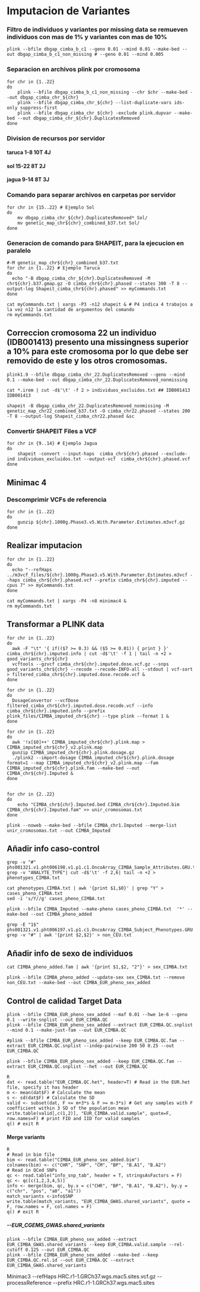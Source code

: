 # **Imputacion de Variantes**

### Filtro de individuos y variantes por missing data se remueven individuos con mas de 1% y variantes con mas de 10%
~~~
plink --bfile dbgap_cimba_b_c1 --geno 0.01 --mind 0.01 --make-bed --out dbgap_cimba_b_c1_non_missing # --geno 0.01 --mind 0.005
~~~
### Separacion en archivos plink por cromosoma
~~~
for chr in {1..22} 
do 
    plink --bfile dbgap_cimba_b_c1_non_missing --chr $chr --make-bed --out dbgap_cimba_chr_${chr} 
    plink --bfile dbgap_cimba_chr_${chr} --list-duplicate-vars ids-only suppress-first 
    plink --bfile dbgap_cimba_chr_${chr} -exclude plink.dupvar --make-bed --out dbgap_cimba_chr_${chr}.DuplicatesRemoved 
done
~~~
### Division de recursos por servidor

#### taruca 1-8 10T 4J
#### sol 15-22 8T 2J
#### jagua 9-14 8T 3J

### Comando para separar archivos en carpetas por servidor
~~~
for chr in {15..22} # Ejemplo Sol
do 
    mv dbgap_cimba_chr_${chr}.DuplicatesRemoved* Sol/
    mv genetic_map_chr${chr}_combined_b37.txt Sol/
done
~~~
### Generacion de comando para SHAPEIT, para la ejecucion en paralelo
~~~
#-M genetic_map_chr${chr}_combined_b37.txt 
for chr in {1..22} # Ejemplo Taruca
do
  echo "-B dbgap_cimba_chr_${chr}.DuplicatesRemoved -M chr${chr}.b37.gmap.gz -O cimba_chr${chr}.phased --states 300 -T 8 --output-log Shapeit_cimba_chr${chr}.phased" >> myCommands.txt
done

cat myCommands.txt | xargs -P3 -n12 shapeit & # P4 indica 4 trabajos a la vez n12 la cantidad de argumentos del comando
rm myCommands.txt
~~~
## **Correccion cromosoma 22** un individuo (IDB001413) presento una missingness superior a 10% para este cromosoma por lo que debe ser removido de este y los otros cromosomas. 
~~~
plink1.9 --bfile dbgap_cimba_chr_22.DuplicatesRemoved --geno --mind 0.1 --make-bed --out dbgap_cimba_chr_22.DuplicatesRemoved_nonmissing

cat *.irem | cut -d$'\t' -f 2 > individuos_excluidos.txt ## IDB001413       IDB001413

shapeit -B dbgap_cimba_chr_22.DuplicatesRemoved_nonmissing -M genetic_map_chr22_combined_b37.txt -O cimba_chr22.phased --states 200 -T 8 --output-log Shapeit_cimba_chr22.phased &sc
~~~
### Convertir SHAPEIT Files a VCF
~~~
for chr in {9..14} # Ejemplo Jagua
do
    shapeit -convert --input-haps  cimba_chr${chr}.phased --exclude-ind individuos_excluidos.txt --output-vcf  cimba_chr${chr}.phased.vcf
done
~~~
## **Minimac 4**
### Descomprimir VCFs de referencia
~~~
for chr in {1..22}
do
    gunzip ${chr}.1000g.Phase3.v5.With.Parameter.Estimates.m3vcf.gz
done
~~~
## Realizar imputacion
~~~
for chr in {1..22}
do
  echo "--refHaps ../m3vcf_files/${chr}.1000g.Phase3.v5.With.Parameter.Estimates.m3vcf --haps cimba_chr${chr}.phased.vcf --prefix cimba_chr${chr}.imputed --cpus 7" >> myCommands.txt
done

cat myCommands.txt | xargs -P4 -n8 minimac4 & 
rm myCommands.txt
~~~
## Transformar a PLINK data
~~~
for chr in {1..22}
do
  awk -F "\t" '{ if(($7 >= 0.3) && ($5 >= 0.01)) { print } }' cimba_chr${chr}.imputed.info | cut -d$'\t' -f 1 | tail -n +2 > good_variants_chr${chr}
  vcftools --gzvcf cimba_chr${chr}.imputed.dose.vcf.gz --snps good_variants_chr${chr} --recode --recode-INFO-all --stdout | vcf-sort > filtered_cimba_chr${chr}.imputed.dose.recode.vcf & 
done

for chr in {1..22}
do
  DosageConvertor --vcfDose filtered_cimba_chr${chr}.imputed.dose.recode.vcf --info cimba_chr${chr}.imputed.info --prefix plink_files/CIMBA_imputed_chr${chr} --type plink --format 1 &
done

for chr in {1..22}
do
  awk '!x[$0]++' CIMBA_imputed_chr${chr}.plink.map > CIMBA_imputed_chr${chr}_v2.plink.map
  gunzip CIMBA_imputed_chr${chr}.plink.dosage.gz
  ./plink2 --import-dosage CIMBA_imputed_chr${chr}.plink.dosage format=1 --map CIMBA_imputed_chr${chr}_v2.plink.map --fam CIMBA_imputed_chr${chr}.plink.fam --make-bed --out CIMBA_chr${chr}.Imputed &
done


for chr in {2..22} 
do
	echo "CIMBA_chr${chr}.Imputed.bed CIMBA_chr${chr}.Imputed.bim CIMBA_chr${chr}.Imputed.fam" >> unir_cromosomas.txt
done

plink --noweb --make-bed --bfile CIMBA_chr1.Imputed --merge-list unir_cromosomas.txt --out CIMBA_Imputed
~~~
## **Añadir info caso-control**
~~~
grep -v "#" phs001321.v1.pht006198.v1.p1.c1.OncoArray_CIMBA_Sample_Attributes.GRU.txt| grep -v "ANALYTE_TYPE"| cut -d$'\t' -f 2,6| tail -n +2 > phenotypes_CIMBA.txt

cat phenotypes_CIMBA.txt | awk '{print $1,$0}' | grep "Y" > cases_pheno_CIMBA.txt
sed -i 's/Y//g' cases_pheno_CIMBA.txt 

plink --bfile CIMBA_Imputed --make-pheno cases_pheno_CIMBA.txt  '*' --make-bed --out CIMBA_pheno_added

grep -E "1$" phs001321.v1.pht006197.v1.p1.c1.OncoArray_CIMBA_Subject_Phenotypes.GRU.txt| grep -v "#" | awk '{print $2,$2}' > non_CEU.txt
~~~

## **Añadir info de sexo de individuos**
~~~
cat CIMBA_pheno_added.fam | awk '{print $1,$2, "2"}' > sex_CIMBA.txt

plink --bfile CIMBA_pheno_added --update-sex sex_CIMBA.txt --remove non_CEU.txt --make-bed --out CIMBA_EUR_pheno_sex_added
~~~

## **Control de calidad Target Data** 
~~~
plink --bfile CIMBA_EUR_pheno_sex_added --maf 0.01 --hwe 1e-6 --geno 0.1 --write-snplist --out EUR_CIMBA.QC
plink --bfile CIMBA_EUR_pheno_sex_added --extract EUR_CIMBA.QC.snplist --mind 0.1 --make-just-fam --out EUR_CIMBA.QC

#plink --bfile CIMBA_EUR_pheno_sex_added --keep EUR_CIMBA.QC.fam --extract EUR_CIMBA.QC.snplist --indep-pairwise 200 50 0.25 --out EUR_CIMBA.QC

plink --bfile CIMBA_EUR_pheno_sex_added --keep EUR_CIMBA.QC.fam --extract EUR_CIMBA.QC.snplist --het --out EUR_CIMBA.QC

R
dat <- read.table("EUR_CIMBA.QC.het", header=T) # Read in the EUR.het file, specify it has header
m <- mean(dat$F) # Calculate the mean  
s <- sd(dat$F) # Calculate the SD
valid <- subset(dat, F <= m+3*s & F >= m-3*s) # Get any samples with F coefficient within 3 SD of the population mean
write.table(valid[,c(1,2)], "EUR_CIMBA.valid.sample", quote=F, row.names=F) # print FID and IID for valid samples
q() # exit R
~~~
#### **Merge variants**
~~~
R
# Read in bim file
bim <- read.table("CIMBA_EUR_pheno_sex_added.bim")
colnames(bim) <- c("CHR", "SNP", "CM", "BP", "B.A1", "B.A2")
# Read in QCed SNPs
qc <- read.table("info_snp_tab", header = T, stringsAsFactors = F)
qc <- qc[c(1,2,3,4,5)]
info <- merge(bim, qc, by.x = c("CHR", "BP", "B.A1", "B.A2"), by.y = c("chr", "pos", "a0", "a1"))
match_variants <-info$SNP
write.table(match_variants, "EUR_CIMBA_GWAS.shared_variants", quote = F, row.names = F, col.names = F)
q() # exit R
~~~
##### **--EUR_CGEMS_GWAS.shared_variants**

~~~
plink --bfile CIMBA_EUR_pheno_sex_added --extract EUR_CIMBA_GWAS.shared_variants --keep EUR_CIMBA.valid.sample --rel-cutoff 0.125 --out EUR_CIMBA.QC
plink --bfile CIMBA_EUR_pheno_sex_added --make-bed --keep EUR_CIMBA.QC.rel.id --out EUR_CIMBA.QC --extract EUR_CIMBA_GWAS.shared_variants
~~~

Minimac3 --refHaps HRC.r1-1.GRCh37.wgs.mac5.sites.vcf.gz --processReference --prefix HRC.r1-1.GRCh37.wgs.mac5.sites